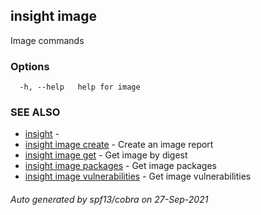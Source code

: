 ## insight image

Image commands

### Options

```
  -h, --help   help for image
```

### SEE ALSO

* [insight](insight.md)	 - 
* [insight image create](insight_image_create.md)	 - Create an image report
* [insight image get](insight_image_get.md)	 - Get image by digest
* [insight image packages](insight_image_packages.md)	 - Get image packages
* [insight image vulnerabilities](insight_image_vulnerabilities.md)	 - Get image vulnerabilities

###### Auto generated by spf13/cobra on 27-Sep-2021
